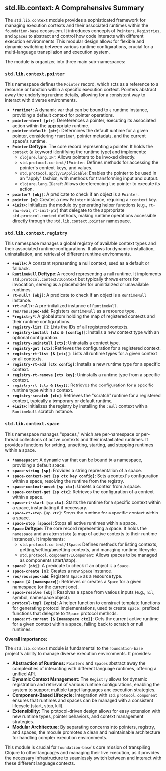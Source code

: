## std.lib.context: A Comprehensive Summary

The `std.lib.context` module provides a sophisticated framework for managing execution contexts and their associated runtimes within the `foundation-base` ecosystem. It introduces concepts of `Pointers`, `Registries`, and `Spaces` to abstract and control how code interacts with different execution environments. This modular design allows for flexible and dynamic switching between various runtime configurations, crucial for a multi-language transpilation and execution system.

The module is organized into three main sub-namespaces:

### `std.lib.context.pointer`

This namespace defines the `Pointer` record, which acts as a reference to a resource or function within a specific execution context. Pointers abstract away the underlying runtime details, allowing for a consistent way to interact with diverse environments.

*   **`*runtime*`**: A dynamic var that can be bound to a runtime instance, providing a default context for pointer operations.
*   **`pointer-deref [ptr]`**: Dereferences a pointer, executing its associated action within the appropriate runtime.
*   **`pointer-default [ptr]`**: Determines the default runtime for a given pointer, considering `*runtime*`, pointer metadata, and the current space's runtime.
*   **`Pointer` Deftype**: The core record representing a pointer. It holds the `context` (a keyword identifying the runtime type) and implements:
    *   `clojure.lang.IFn`: Allows pointers to be invoked directly.
    *   `std.protocol.context/IPointer`: Defines methods for accessing the pointer's context, keys, and values.
    *   `std.protocol.apply/IApplicable`: Enables the pointer to be used in an "apply" fashion, with methods for transforming input and output.
    *   `clojure.lang.IDeref`: Allows dereferencing the pointer to execute its action.
*   **`pointer? [obj]`**: A predicate to check if an object is a `Pointer`.
*   **`pointer [m]`**: Creates a new `Pointer` instance, requiring a `:context` key.
*   **`+init+`**: Initializes the module by generating helper functions (e.g., `rt-raw-eval`, `rt-init-ptr`) that delegate to the appropriate `std.protocol.context` methods, making runtime operations accessible directly through the `std.lib.context.pointer` namespace.

### `std.lib.context.registry`

This namespace manages a global registry of available context types and their associated runtime configurations. It allows for dynamic installation, uninstallation, and retrieval of different runtime environments.

*   **`+null+`**: A constant representing a null context, used as a default or fallback.
*   **`RuntimeNull` Deftype**: A record representing a null runtime. It implements `std.protocol.context/IContext` but typically throws errors for invocation, serving as a placeholder for uninitialized or unavailable runtimes.
*   **`rt-null? [obj]`**: A predicate to check if an object is a `RuntimeNull` instance.
*   **`+rt-null+`**: A pre-initialized instance of `RuntimeNull`.
*   **`res/res:spec-add`**: Registers `RuntimeNull` as a resource type.
*   **`*registry*`**: A global atom holding the map of registered contexts and their runtime configurations.
*   **`registry-list []`**: Lists the IDs of all registered contexts.
*   **`registry-install [ctx & [config]]`**: Installs a new context type with an optional configuration.
*   **`registry-uninstall [ctx]`**: Uninstalls a context type.
*   **`registry-get [ctx]`**: Retrieves the configuration for a registered context.
*   **`registry-rt-list [& [ctx]]`**: Lists all runtime types for a given context or all contexts.
*   **`registry-rt-add [ctx config]`**: Installs a new runtime type for a specific context.
*   **`registry-rt-remove [ctx key]`**: Uninstalls a runtime type from a specific context.
*   **`registry-rt [ctx & [key]]`**: Retrieves the configuration for a specific runtime type within a context.
*   **`registry-scratch [ctx]`**: Retrieves the "scratch" runtime for a registered context, typically a temporary or default runtime.
*   **`+init+`**: Initializes the registry by installing the `:null` context with a `RuntimeNull` scratch instance.

### `std.lib.context.space`

This namespace manages "spaces," which are per-namespace or per-thread collections of active contexts and their instantiated runtimes. It provides functions for setting, unsetting, starting, and stopping runtimes within a space.

*   **`*namespace*`**: A dynamic var that can be bound to a namespace, providing a default space.
*   **`space-string [sp]`**: Provides a string representation of a space.
*   **`space-context-set [sp ctx key config]`**: Sets a context's configuration within a space, resolving the runtime from the registry.
*   **`space-context-unset [sp ctx]`**: Unsets a context from a space.
*   **`space-context-get [sp ctx]`**: Retrieves the configuration of a context within a space.
*   **`space-rt-start [sp ctx]`**: Starts the runtime for a specific context within a space, instantiating it if necessary.
*   **`space-rt-stop [sp ctx]`**: Stops the runtime for a specific context within a space.
*   **`space-stop [space]`**: Stops all active runtimes within a space.
*   **`Space` Deftype**: The core record representing a space. It holds the `namespace` and an atom `state` (a map of active contexts to their runtime instances). It implements:
    *   `std.protocol.context/ISpace`: Defines methods for listing contexts, getting/setting/unsetting contexts, and managing runtime lifecycle.
    *   `std.protocol.component/IComponent`: Allows spaces to be managed as components (start/stop).
*   **`space? [obj]`**: A predicate to check if an object is a `Space`.
*   **`space-create [m]`**: Creates a new `Space` instance.
*   **`res/res:spec-add`**: Registers `Space` as a resource type.
*   **`space [& [namespace]]`**: Retrieves or creates a `Space` for a given namespace (or the current one).
*   **`space-resolve [obj]`**: Resolves a space from various inputs (e.g., `nil`, symbol, namespace object).
*   **`protocol-tmpl [opts]`**: A helper function to construct template functions for generating protocol implementations, used to create `space:` prefixed functions that delegate to `ISpace` protocol methods.
*   **`space:rt-current [& [namespace ctx]]`**: Gets the current active runtime for a given context within a space, falling back to scratch or null runtimes.

**Overall Importance:**

The `std.lib.context` module is fundamental to the `foundation-base` project's ability to manage diverse execution environments. It provides:

*   **Abstraction of Runtimes:** `Pointers` and `Spaces` abstract away the complexities of interacting with different language runtimes, offering a unified API.
*   **Dynamic Context Management:** The `Registry` allows for dynamic registration and retrieval of various runtime configurations, enabling the system to support multiple target languages and execution strategies.
*   **Component-Based Lifecycle:** Integration with `std.protocol.component` ensures that runtimes and spaces can be managed with a consistent lifecycle (start, stop, kill).
*   **Extensibility:** The protocol-driven design allows for easy extension with new runtime types, pointer behaviors, and context management strategies.
*   **Modular Architecture:** By separating concerns into pointers, registry, and spaces, the module promotes a clean and maintainable architecture for handling complex execution environments.

This module is crucial for `foundation-base`'s core mission of transpiling Clojure to other languages and managing their live execution, as it provides the necessary infrastructure to seamlessly switch between and interact with these different language contexts.
